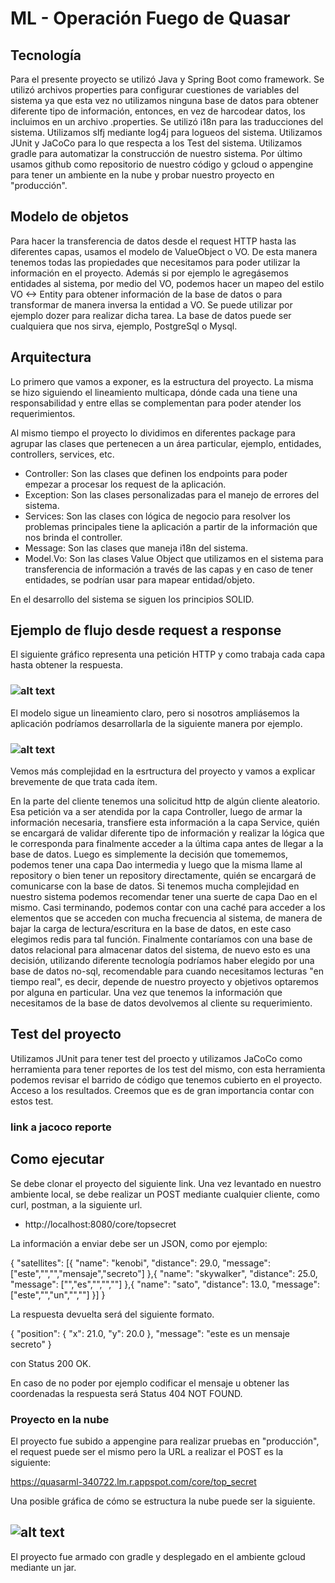 # ML - Operación Fuego de Quasar

## Tecnología

Para el presente proyecto se utilizó Java y Spring Boot como framework. Se utilizó archivos properties para configurar cuestiones de variables del sistema ya que esta vez no utilizamos ninguna base de datos para obtener diferente tipo de información, entonces, en vez de harcodear datos, los incluimos en un archivo .properties. Se utilizó i18n para las traducciones del sistema. Utilizamos slfj mediante log4j para logueos del sistema. Utilizamos JUnit y JaCoCo para lo que respecta a los Test del sistema. Utilizamos gradle para automatizar la construcción de nuestro sistema. Por último usamos github como repositorio de nuestro código y gcloud o appengine para tener un ambiente en la nube y probar nuestro proyecto en "producción".

## Modelo de objetos

Para hacer la transferencia de datos desde el request HTTP hasta las diferentes capas, usamos el modelo de ValueObject o VO. De esta manera tenemos todas las propiedades que necesitamos para poder utilizar la información en el proyecto. Además si por ejemplo le agregásemos entidades al sistema, por medio del VO, podemos hacer un mapeo del estilo VO <-> Entity para obtener información de la base de datos o para transformar de manera inversa la entidad a VO. Se puede utilizar por ejemplo dozer para realizar dicha tarea. La base de datos puede ser cualquiera que nos sirva, ejemplo, PostgreSql o Mysql.

## Arquitectura

Lo primero que vamos a exponer, es la estructura del proyecto. La misma se hizo siguiendo el lineamiento multicapa, dónde cada una tiene una responsabilidad y entre ellas se complementan para poder atender los requerimientos. 

Al mismo tiempo el proyecto lo dividimos en diferentes package para agrupar las clases que pertenecen a un área particular, ejemplo, entidades, controllers, services, etc.

* Controller: Son las clases que definen los endpoints para poder empezar a procesar los request de la aplicación.
* Exception: Son las clases personalizadas para el manejo de errores del sistema.
* Services: Son las clases con lógica de negocio para resolver los problemas principales tiene la aplicación a partir de la información que nos brinda el controller.
* Message: Son las clases que maneja i18n del sistema.
* Model.Vo: Son las clases Value Object que utilizamos en el sistema para transferencia de información a través de las capas y en caso de tener entidades, se podrían usar para mapear entidad/objeto.

En el desarrollo del sistema se siguen los principios SOLID.

## Ejemplo de flujo desde request a response

El siguiente gráfico representa una petición HTTP y como trabaja cada capa hasta obtener la respuesta.

### ![alt text](https://user-images.githubusercontent.com/10168644/155060110-d6acfdab-b544-4e71-8b6b-5df1decf38bf.png)

El modelo sigue un lineamiento claro, pero si nosotros ampliásemos la aplicación podríamos desarrollarla de la siguiente manera por ejemplo.

### ![alt text](https://user-images.githubusercontent.com/10168644/155060106-193e423e-626d-4413-979c-df30dd64d51e.png)

Vemos más complejidad en la esrtructura del proyecto y vamos a explicar brevemente de que trata cada ítem.

En la parte del cliente tenemos una solicitud http de algún cliente aleatorio. Esa petición va a ser atendida por la capa Controller, luego de armar la información necesaria, transfiere esta información a la capa Service, quién se encargará de validar diferente tipo de información y realizar la lógica que le corresponda para finalmente acceder a la última capa antes de llegar a la base de datos. Luego es simplemente la decisión que tomememos, podemos tener una capa Dao intermedia y luego que la misma llame al repository o bien tener un repository directamente, quién se encargará de comunicarse con la base de datos. Si tenemos mucha complejidad en nuestro sistema podemos recomendar tener una suerte de capa Dao en el mismo.
Casi terminando, podemos contar con una caché para acceder a los elementos que se acceden con mucha frecuencia al sistema, de manera de bajar la carga de lectura/escritura en la base de datos, en este caso elegimos redis para tal función. Finalmente contaríamos con una base de datos relacional para almacenar datos del sistema, de nuevo esto es una decisión, utilizando diferente tecnología podríamos haber elegido por una base de datos no-sql, recomendable para cuando necesitamos lecturas "en tiempo real", es decir, depende de nuestro proyecto y objetivos optaremos por alguna en particular.
Una vez que tenemos la información que necesitamos de la base de datos devolvemos al cliente su requerimiento.

## Test del proyecto

Utilizamos JUnit para tener test del proecto y utilizamos JaCoCo como herramienta para tener reportes de los test del mismo, con esta herramienta podemos revisar el barrido de código que tenemos cubierto en el proyecto. Acceso a los resultados. Creemos que es de gran importancia contar con estos test.

### link a jacoco reporte

## Como ejecutar

Se debe clonar el proyecto del siguiente link. Una vez levantado en nuestro ambiente local, se debe realizar un POST mediante cualquier cliente, como curl, postman, a la siguiente url.

* http://localhost:8080/core/topsecret

La información a enviar debe ser un JSON, como por ejemplo:

{
    "satellites": [{
        "name": "kenobi",
        "distance": 29.0,
        "message": ["este","","","mensaje","secreto"]
    },{
        "name": "skywalker",
        "distance": 25.0,
        "message": ["","es","","",""]
    },{
        "name": "sato",
        "distance": 13.0,
        "message": ["este","","un","",""]
    }]
}

La respuesta devuelta será del siguiente formato.

{
    "position": {
        "x": 21.0,
        "y": 20.0
    },
    "message": "este es un mensaje secreto"
}

con Status 200 OK.

En caso de no poder por ejemplo codificar el mensaje u obtener las coordenadas la respuesta será Status 404 NOT FOUND.

### Proyecto en la nube

El proyecto fue subido a appengine para realizar pruebas en "producción", el request puede ser el mismo pero la URL a realizar el POST es la siguiente:

https://quasarml-340722.lm.r.appspot.com/core/top_secret

Una posible gráfica de cómo se estructura la nube puede ser la siguiente.

## ![alt text](https://user-images.githubusercontent.com/10168644/155060111-4fcfa041-60d3-4049-af9f-0b6e2b940db6.png)

El proyecto fue armado con gradle y desplegado en el ambiente gcloud mediante un jar.



